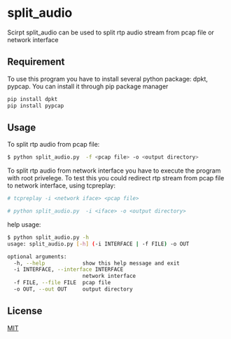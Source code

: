# split_audio

Scirpt split_audio can be used to split rtp audio stream from pcap file or network interface

## Requirement

To use this program you have to install several python package: dpkt, pypcap.
You can install it through pip package manager

```sh
pip install dpkt
pip install pypcap
```

## Usage

To split rtp audio from pcap file:

```sh
$ python split_audio.py  -f <pcap file> -o <output directory>
```

To split rtp audio from network interface you have to execute the program with root privelege.
To test this you could redirect rtp stream from pcap file to network interface, using tcpreplay:

```sh
# tcpreplay -i <network iface> <pcap file>
```

```sh
# python split_audio.py  -i <iface> -o <output directory>
```

help usage:

```sh
$ python split_audio.py -h
usage: split_audio.py [-h] (-i INTERFACE | -f FILE) -o OUT

optional arguments:
  -h, --help            show this help message and exit
  -i INTERFACE, --interface INTERFACE
                        network interface
  -f FILE, --file FILE  pcap file
  -o OUT, --out OUT     output directory
```

## License

[MIT](https://choosealicense.com/licenses/mit/)
